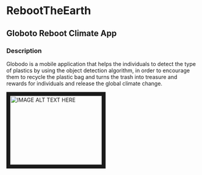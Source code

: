 # RebootTheEarth
## Globoto Reboot Climate App
### Description
Globodo is a mobile application that helps the individuals to detect the type of plastics by using 
the object detection algorithm, in order to encourage them to recycle the plastic bag and turns the 
trash into treasure and rewards for individuals and release the global climate change. 


<a href="http://www.youtube.com/watch?feature=player_embedded&v=YOUTUBE_VIDEO_ID_HERE
" target="_blank"><img src="http://img.youtube.com/vi/YOUTUBE_VIDEO_ID_HERE/0.jpg" 
alt="IMAGE ALT TEXT HERE" width="240" height="180" border="10" /></a>

